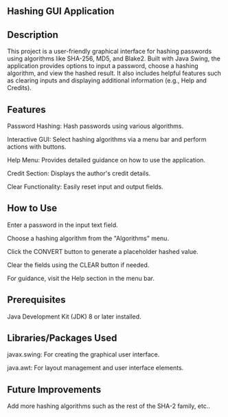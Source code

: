 ## Hashing GUI Application

## Description
This project is a user-friendly graphical interface for hashing passwords using algorithms like SHA-256, MD5, and Blake2. Built with Java Swing, the application provides options to input a password, choose a hashing algorithm, and view the hashed result. It also includes helpful features such as clearing inputs and displaying additional information (e.g., Help and Credits).

## Features
Password Hashing: Hash passwords using various algorithms.

Interactive GUI: Select hashing algorithms via a menu bar and perform actions with buttons.

Help Menu: Provides detailed guidance on how to use the application.

Credit Section: Displays the author's credit details.

Clear Functionality: Easily reset input and output fields.

## How to Use
Enter a password in the input text field.

Choose a hashing algorithm from the "Algorithms" menu.

Click the CONVERT button to generate a placeholder hashed value.

Clear the fields using the CLEAR button if needed.

For guidance, visit the Help section in the menu bar.

## Prerequisites
Java Development Kit (JDK) 8 or later installed.

## Libraries/Packages Used
javax.swing: For creating the graphical user interface.

java.awt: For layout management and user interface elements.

## Future Improvements
Add more hashing algorithms such as the rest of the SHA-2 family, etc..